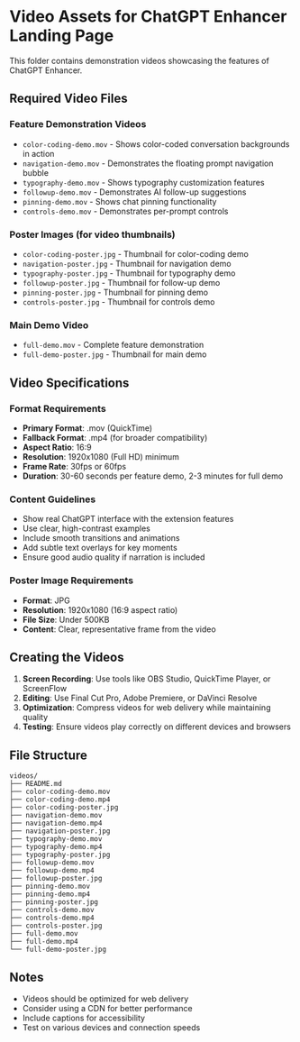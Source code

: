 # Video Assets for ChatGPT Enhancer Landing Page

This folder contains demonstration videos showcasing the features of ChatGPT Enhancer.

## Required Video Files

### Feature Demonstration Videos
- `color-coding-demo.mov` - Shows color-coded conversation backgrounds in action
- `navigation-demo.mov` - Demonstrates the floating prompt navigation bubble
- `typography-demo.mov` - Shows typography customization features
- `followup-demo.mov` - Demonstrates AI follow-up suggestions
- `pinning-demo.mov` - Shows chat pinning functionality
- `controls-demo.mov` - Demonstrates per-prompt controls

### Poster Images (for video thumbnails)
- `color-coding-poster.jpg` - Thumbnail for color-coding demo
- `navigation-poster.jpg` - Thumbnail for navigation demo
- `typography-poster.jpg` - Thumbnail for typography demo
- `followup-poster.jpg` - Thumbnail for follow-up demo
- `pinning-poster.jpg` - Thumbnail for pinning demo
- `controls-poster.jpg` - Thumbnail for controls demo

### Main Demo Video
- `full-demo.mov` - Complete feature demonstration
- `full-demo-poster.jpg` - Thumbnail for main demo

## Video Specifications

### Format Requirements
- **Primary Format**: .mov (QuickTime)
- **Fallback Format**: .mp4 (for broader compatibility)
- **Aspect Ratio**: 16:9
- **Resolution**: 1920x1080 (Full HD) minimum
- **Frame Rate**: 30fps or 60fps
- **Duration**: 30-60 seconds per feature demo, 2-3 minutes for full demo

### Content Guidelines
- Show real ChatGPT interface with the extension features
- Use clear, high-contrast examples
- Include smooth transitions and animations
- Add subtle text overlays for key moments
- Ensure good audio quality if narration is included

### Poster Image Requirements
- **Format**: JPG
- **Resolution**: 1920x1080 (16:9 aspect ratio)
- **File Size**: Under 500KB
- **Content**: Clear, representative frame from the video

## Creating the Videos

1. **Screen Recording**: Use tools like OBS Studio, QuickTime Player, or ScreenFlow
2. **Editing**: Use Final Cut Pro, Adobe Premiere, or DaVinci Resolve
3. **Optimization**: Compress videos for web delivery while maintaining quality
4. **Testing**: Ensure videos play correctly on different devices and browsers

## File Structure
```
videos/
├── README.md
├── color-coding-demo.mov
├── color-coding-demo.mp4
├── color-coding-poster.jpg
├── navigation-demo.mov
├── navigation-demo.mp4
├── navigation-poster.jpg
├── typography-demo.mov
├── typography-demo.mp4
├── typography-poster.jpg
├── followup-demo.mov
├── followup-demo.mp4
├── followup-poster.jpg
├── pinning-demo.mov
├── pinning-demo.mp4
├── pinning-poster.jpg
├── controls-demo.mov
├── controls-demo.mp4
├── controls-poster.jpg
├── full-demo.mov
├── full-demo.mp4
└── full-demo-poster.jpg
```

## Notes
- Videos should be optimized for web delivery
- Consider using a CDN for better performance
- Include captions for accessibility
- Test on various devices and connection speeds
